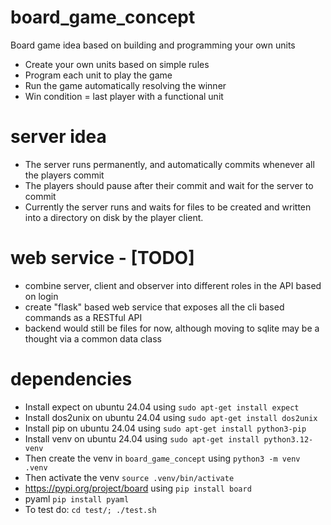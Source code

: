 # board_game_concept
Board game idea based on building and programming your own units

 * Create your own units based on simple rules
 * Program each unit to play the game
 * Run the game automatically resolving the winner
 * Win condition = last player with a functional unit
 
# server idea

 * The server runs permanently, and automatically commits whenever all the players commit
 * The players should pause after their commit and wait for the server to commit
 * Currently the server runs and waits for files to be created and written into a directory on disk by the
player client.

# web service - [TODO]
 * combine server, client and observer into different roles in the API based on login
 * create "flask" based web service that exposes all the cli based commands as a RESTful API
 * backend would still be files for now, although moving to sqlite may be a thought via a common data class

# dependencies

  * Install expect on ubuntu 24.04 using `sudo apt-get install expect`
  * Install dos2unix on ubuntu 24.04 using `sudo apt-get install dos2unix`
  * Install pip on ubuntu 24.04 using `sudo apt-get install python3-pip`
  * Install venv on ubuntu 24.04 using `sudo apt-get install python3.12-venv`
  * Then create the venv in `board_game_concept` using `python3 -m venv .venv`
  * Then activate the venv `source .venv/bin/activate`
  * https://pypi.org/project/board using `pip install board`
  * pyaml `pip install pyaml`
  * To test do: `cd test/; ./test.sh`
